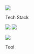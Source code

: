 <img src="https://capsule-render.vercel.app/api?type=waving&section=header&text=DoWon&fontColor=151842" />

<p>Tech Stack</p>

<img src="https://img.shields.io/badge/Android-3766AB?style=flat-square&logo=Android&logoColor=white" background=000000/> <img src="https://img.shields.io/badge/Kotlin-3766AB?style=flat-square&logo=Kotlin&logoColor=white"/>

<img src="https://img.shields.io/badge/Java-3766AB?style=flat-square"/>

<p>Tool</p>

<!--
**tuatar9a4/tuatar9a4** is a ✨ _special_ ✨ repository because its `README.md` (this file) appears on your GitHub profile.

Here are some ideas to get you started:

- 🔭 I’m currently working on ...
- 🌱 I’m currently learning ...
- 👯 I’m looking to collaborate on ...
- 🤔 I’m looking for help with ...
- 💬 Ask me about ...
- 📫 How to reach me: ...
- 😄 Pronouns: ...
- ⚡ Fun fact: ...
-->
